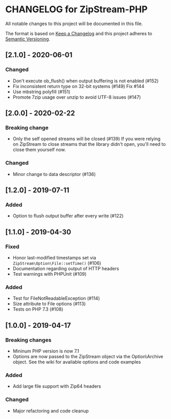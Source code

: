 # CHANGELOG for ZipStream-PHP

All notable changes to this project will be documented in this file.

The format is based on [Keep a Changelog](http://keepachangelog.com/en/1.0.0/)
and this project adheres to [Semantic Versioning](http://semver.org/spec/v2.0.0.html).

## [2.1.0] - 2020-06-01

### Changed

-   Don't execute ob_flush() when output buffering is not enabled (#152)
-   Fix inconsistent return type on 32-bit systems (#149) Fix #144
-   Use mbstring polyfill (#151)
-   Promote 7zip usage over unzip to avoid UTF-8 issues (#147)

## [2.0.0] - 2020-02-22

### Breaking change

-   Only the self opened streams will be closed (#139)
    If you were relying on ZipStream to close streams that the library didn't open,
    you'll need to close them yourself now.

### Changed

-   Minor change to data descriptor (#136)

## [1.2.0] - 2019-07-11

### Added

-   Option to flush output buffer after every write (#122)

## [1.1.0] - 2019-04-30

### Fixed

-   Honor last-modified timestamps set via `ZipStream\Option\File::setTime()` (#106)
-   Documentation regarding output of HTTP headers
-   Test warnings with PHPUnit (#109)

### Added

-   Test for FileNotReadableException (#114)
-   Size attribute to File options (#113)
-   Tests on PHP 7.3 (#108)

## [1.0.0] - 2019-04-17

### Breaking changes

-   Mininum PHP version is now 7.1
-   Options are now passed to the ZipStream object via the Option\Archive object. See the wiki for available options and code examples

### Added

-   Add large file support with Zip64 headers

### Changed

-   Major refactoring and code cleanup
